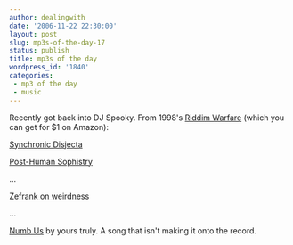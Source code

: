 ```yaml
---
author: dealingwith
date: '2006-11-22 22:30:00'
layout: post
slug: mp3s-of-the-day-17
status: publish
title: mp3s of the day
wordpress_id: '1840'
categories:
 - mp3 of the day
 - music
---
```


Recently got back into DJ Spooky. From 1998's [Riddim Warfare][1] (which you
can get for $1 on Amazon):

[Synchronic Disjecta][2]

[Post-Human Sophistry][3]

...

[Zefrank on weirdness][4]

...

[Numb Us][5] by yours truly. A song that isn't making it onto the record.

   [1]: http://www.amazon.com/Riddim-Warfare-Spooky-That-Subliminal/dp/B00000C2BV/sr=8-5/qid=1164255921/ref=pd_bbs_sr_5/103-7751173-0223835?ie=UTF8&s=music

   [2]: http://daniel.iaspiretonothing.com/blog/files/2006/11/DJ%20Spooky%20-%20Riddim%20Warfare%20-%202%20-%20Synchronic%20Disjecta.mp3

   [3]: http://daniel.iaspiretonothing.com/blog/files/2006/11/DJ%20Spooky%20-%20Riddim%20Warfare%20-%206%20-%20Post-Human%20Sophistry.mp3

   [4]:
http://daniel.iaspiretonothing.com/blog/files/2006/11/zefrank_weird.mp3

   [5]: http://daniel.iaspiretonothing.com/files/06%20demos%203/Daniel%20Miller%20-%20Numb%20Us.mp3

